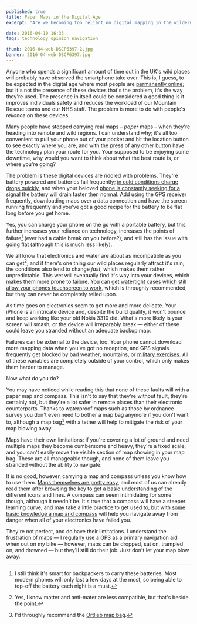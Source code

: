 ```yaml
---
published: true
title: Paper Maps in the Digital Age
excerpt: "Are we becoming too reliant on digital mapping in the wilderness?"

date: 2016-04-10 16:33
tags: technology opinion navigation

thumb: 2016-04-web-DSCF6397-2.jpg
banner: 2016-04-web-DSCF6397.jpg
---
```


Anyone who spends a significant amount of time out in the UK's wild places will probably have observed the smartphone take over. This is, I guess, to be expected in the digital age where most people are [permanently online][going_off_grid]; but it's not the presence of these devices that's the problem, it's the way they're used. The presence in itself could be considered a good thing is it improves individuals safety and reduces the workload of our Mountain Rescue teams and our NHS staff. The problem is more to do with people's _reliance_ on these devices.

Many people have stopped carrying real maps – _paper_ maps – when they're heading into remote and wild regions. I can understand why; it's all too convenient to pull your phone out of your pocket and hit the location button to see exactly where you are, and with the press of any other button have the technology plan your route for you. Your supposed to be enjoying some downtime, why would you want to think about what the best route is, or where you're going?

The problem is these digital devices are riddled with problems. They're battery powered and batteries fail frequently; [in cold conditions charge drops quickly][about_batteries_cold], and when your beloved [phone is constantly seeking for a signal][guardian_improve_battery] the battery will drain faster then normal. Add using the GPS receiver frequently, downloading maps over a data connection and have the screen running frequently and you've got a good recipe for the battery to be flat long before you get home.

Yes, you can charge your phone on the go with a portable battery, but this further increases your reliance on technology, increases the points of failure[^2] (ever had a cable break on you before?), and still has the issue with going flat (although this is much less likely).

We all know that electronics and water are about as incompatible as you can get[^1], and if there's one thing our wild places regularly attract it's rain; the conditions also tend to change _fast_, which makes them rather unpredictable. This wet will eventually find it's way into your devices, which makes them more prone to failure. You can get [watertight cases which still allow your phones touchscreen to work][amazon_lifeproof], which is throughly recommended, but they can never be completely relied upon.

As time goes on electronics seem to get more and more delicate. Your iPhone is an intricate device and, despite the build quality, it won't bounce and keep working like your old Nokia 3310 did. What's more likely is your screen will smash, or the device will irreparably break — either of these could leave you stranded without an adequate backup map.

Failures can be external to the device, too. Your phone cannot download more mapping data when you've got no reception, and GPS signals frequently get blocked by bad weather, mountains, or [military exercises][ofcom_gps_jamming]. All of these variables are completely outside of your control, which only makes them harder to manage.

Now what do you do?

You may have noticed while reading this that none of these faults will with a paper map and compass. This isn't to say that they're without fault, they're certainly not, but they're a lot safer in remote places than their electronic counterparts. Thanks to waterproof maps such as those by ordnance survey you don't even need to bother a map bag anymore if you don't want to, although a map bag[^3] with a tether will help to mitigate the risk of your map blowing away.

Maps have their own limitations: if you're covering a lot of ground and need multiple maps they become cumbersome and heavy, they're a fixed scale, and you can't easily move the visible section of map showing in your map bag. These are all manageable though, and none of them leave you stranded without the ability to navigate.

It is no good, however, carrying a map and compass unless you know how to use them. [Maps themselves are pretty easy][os_map_reading], and most of us can already read them after browsing the key to get a basic understanding of the different icons and lines. A compass can seem intimidating for some though, although it needn't be. It's true that a compass will have a steeper learning curve, and may take a little practice to get used to, but with [some basic knowledge a map and compass][os_compass] will help you navigate away from danger when all of your electronics have failed you.

They're not perfect, and do have their limitations. I understand the frustration of maps — I regularly use a GPS as a primary navigation aid when out on my bike — however, maps can be dropped, sat on, trampled on, and drowned — but they'll still do their job. Just don't let your map blow away.

[^1]: Yes, I know matter and anti-mater are less compatible, but that's beside the point.
[^2]: I still think it's smart for backpackers to carry these batteries. Most modern phones will only last a few days at the most, so being able to top-off the battery each night is a must.
[^3]: I'd throughly recommend the [Ortlieb map bag][amazon_ortlieb_map_bag].

[going_off_grid]: /notebook/2015/11/going-off-grid/ "Going off grid"
[about_batteries_cold]: http://chemistry.about.com/od/howthingsworkfaqs/f/coldbattery.htm "Why batteries will discharge faster in cold conditions"
[guardian_improve_battery]: https://www.theguardian.com/technology/2014/jul/09/how-to-extend-iphone-android-battery-life "Guardian advice on improving phone battery life"
[ofcom_gps_jamming]: http://stakeholders.ofcom.org.uk/spectrum/gps-jamming-exercises/ "Ofcom GPS Jamming Exercises"
[amazon_lifeproof]: http://amzn.to/1SpEFb5 "Lifeproof cases on Amazon"
[amazon_ortlieb_map_bag]: http://amzn.to/1SpGqoC "Ortlieb Map Bag on Amazon"
[os_map_reading]: https://www.ordnancesurvey.co.uk/resources/map-reading/ "Ordnance Survey Map Reading Guides"
[os_compass]: https://www.ordnancesurvey.co.uk/blog/2015/11/map-reading-skills-how-to-use-a-compass-2/ "Ordnance Survey Guide on Compasses"
